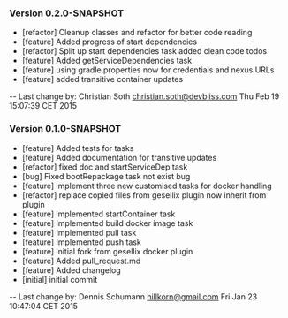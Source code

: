 
### Version 0.2.0-SNAPSHOT

 - [refactor] Cleanup classes and refactor for better code reading
 - [feature] Added progress of start dependencies
 - [refactor] Split up start dependencies task added clean code todos
 - [feature] Added getServiceDependencies task
 - [feature] using gradle.properties now for credentials and nexus URLs
 - [feature] added transitive container updates

-- Last change by: Christian Soth <christian.soth@devbliss.com> Thu Feb 19 15:07:39 CET 2015

### Version 0.1.0-SNAPSHOT
 - [feature] Added tests for tasks
 - [feature] Added documentation for transitive updates
 - [refactor] fixed doc and startServiceDep task
 - [bug] Fixed bootRepackage task not exist bug
 - [feature] implement three new customised tasks for docker handling
 - [refactor] replace copied files from gesellix plugin now inherit from plugin
 - [feature] implemented startContainer task
 - [feature] Implemented build docker image task
 - [feature] Implemented pull task
 - [feature] Implemented push task
 - [feature] initial fork from gesellix docker plugin
 - [feature] Added pull_request.md
 - [feature] Added changelog
 - [initial] initial commit

-- Last change by: Dennis Schumann <hillkorn@gmail.com> Fri Jan 23 10:47:04 CET 2015
